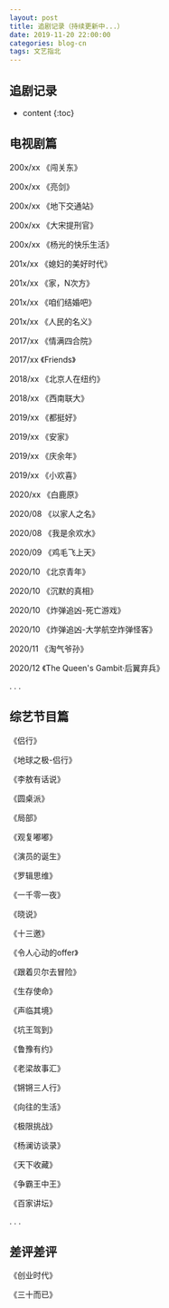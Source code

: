 ```yaml
---
layout: post
title: 追剧记录（持续更新中...）
date: 2019-11-20 22:00:00
categories: blog-cn
tags: 文艺指北
--- 
```



<h2>追剧记录</h2>

* content
{:toc}

## 电视剧篇

200x/xx  《闯关东》

200x/xx  《亮剑》

200x/xx  《地下交通站》

200x/xx  《大宋提刑官》

200x/xx  《杨光的快乐生活》

201x/xx  《媳妇的美好时代》

201x/xx  《家，N次方》

201x/xx  《咱们结婚吧》

201x/xx  《人民的名义》

2017/xx  《情满四合院》

2017/xx  《Friends》

2018/xx  《北京人在纽约》

2018/xx  《西南联大》

2019/xx  《都挺好》

2019/xx  《安家》

2019/xx  《庆余年》

2019/xx  《小欢喜》

2020/xx  《白鹿原》

2020/08  《以家人之名》

2020/08  《我是余欢水》

2020/09  《鸡毛飞上天》

2020/10  《北京青年》

2020/10  《沉默的真相》

2020/10  《炸弹追凶-死亡游戏》

2020/10  《炸弹追凶-大学航空炸弹怪客》

2020/11  《淘气爷孙》

2020/12  《The Queen's Gambit·后翼弃兵》

. . .

## 综艺节目篇

《侣行》

《地球之极-侣行》

《李敖有话说》

《圆桌派》

《局部》

《观复嘟嘟》

《演员的诞生》

《罗辑思维》

《一千零一夜》

《晓说》

《十三邀》

《令人心动的offer》

《跟着贝尔去冒险》

《生存使命》

《声临其境》

《坑王驾到》

《鲁豫有约》

《老梁故事汇》

《锵锵三人行》

《向往的生活》

《极限挑战》

《杨澜访谈录》

《天下收藏》

《争霸王中王》

《百家讲坛》

. . .


## 差评差评

《创业时代》

《三十而已》